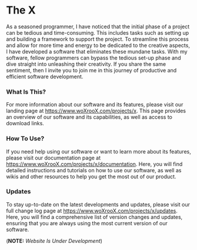 # The X

As a seasoned programmer, I have noticed that the initial phase of a project can be tedious and time-consuming. This includes tasks such as setting up and building a framework to support the project. To streamline this process and allow for more time and energy to be dedicated to the creative aspects, I have developed a software that eliminates these mundane tasks. With my software, fellow programmers can bypass the tedious set-up phase and dive straight into unleashing their creativity. If you share the same sentiment, then I invite you to join me in this journey of productive and efficient software development.

### What Is This?
For more information about our software and its features, please visit our landing page at https://www.woXrooX.com/projects/x. This page provides an overview of our software and its capabilities, as well as access to download links.

### How To Use?
If you need help using our software or want to learn more about its features, please visit our documentation page at https://www.woXrooX.com/projects/x/documentation. Here, you will find detailed instructions and tutorials on how to use our software, as well as wikis and other resources to help you get the most out of our product.

### Updates
To stay up-to-date on the latest developments and updates, please visit our full change log page at https://www.woXrooX.com/projects/x/updates. Here, you will find a comprehensive list of version changes and updates, ensuring that you are always using the most current version of our software.


(**NOTE:** *Website Is Under Development*)
